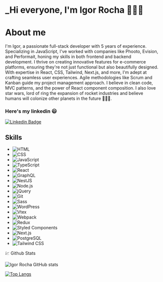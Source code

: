 # **\_Hi everyone, I'm Igor Rocha** 👋😁😃

# **About me**

I'm Igor, a passionate full-stack developer with 5 years of experience. Specializing in JavaScript, I've worked with companies like Phooto, Evision, and Performait, honing my skills in both frontend and backend development. I thrive on creating innovative features for e-commerce platforms, ensuring they're not just functional but also beautifully designed. With expertise in React, CSS, Tailwind, Next.js, and more, I'm adept at crafting seamless user experiences. Agile methodologies like Scrum and Kanban guide my project management approach. I believe in clean code, MVC patterns, and the power of React component composition. I also love star wars, lord of ring the expansion of rocket industries and believe humans will colonize other planets in the future 🚀👩‍🚀.

### Here's my linkedin 😃

[![Linkedin Badge](https://img.shields.io/badge/-Igor_Rocha-blue?style=flat&logo=Linkedin&logoColor=white&link=https://www.linkedin.com/in/igor-rocha-silva/)](https://www.linkedin.com/in/igor-rocha-silva/)

## Skills

- ![HTML](https://img.shields.io/badge/-HTML-E34F26?style=flat&logo=html5&logoColor=white)
- ![CSS](https://img.shields.io/badge/-CSS-1572B6?style=flat&logo=css3&logoColor=white)
- ![JavaScript](https://img.shields.io/badge/-JavaScript-F7DF1E?style=flat&logo=javascript&logoColor=black)
- ![TypeScript](https://img.shields.io/badge/-TypeScript-3178C6?style=flat&logo=typescript&logoColor=white)
- ![React](https://img.shields.io/badge/-React-61DAFB?style=flat&logo=react&logoColor=white)
- ![GraphQL](https://img.shields.io/badge/-GraphQL-E10098?style=flat&logo=graphql&logoColor=white)
- ![NestJS](https://img.shields.io/badge/-NestJS-E0234E?style=flat&logo=nestjs&logoColor=white)
- ![Node.js](https://img.shields.io/badge/-Node.js-339933?style=flat&logo=node.js&logoColor=white)
- ![jQuery](https://img.shields.io/badge/-jQuery-0769AD?style=flat&logo=jquery&logoColor=white)
- ![Git](https://img.shields.io/badge/-Git-F05032?style=flat&logo=git&logoColor=white)
- ![Sass](https://img.shields.io/badge/-Sass-CC6699?style=flat&logo=sass&logoColor=white)
- ![WordPress](https://img.shields.io/badge/-WordPress-21759B?style=flat&logo=wordpress&logoColor=white)
- ![Vtex](https://img.shields.io/badge/-VTEX-FF3366?style=flat&logo=vtex&logoColor=white)
- ![Webpack](https://img.shields.io/badge/-Webpack-8DD6F9?style=flat&logo=webpack&logoColor=black)
- ![Redux](https://img.shields.io/badge/-Redux-764ABC?style=flat&logo=redux&logoColor=white)
- ![Styled Components](https://img.shields.io/badge/-Styled_Components-DB7093?style=flat&logo=styled-components&logoColor=white)
- ![Next.js](https://img.shields.io/badge/-Next.js-000000?style=flat&logo=next.js&logoColor=white)
- ![PostgreSQL](https://img.shields.io/badge/-PostgreSQL-336791?style=flat&logo=postgresql&logoColor=white)
- ![Tailwind CSS](https://img.shields.io/badge/-Tailwind_CSS-38B2AC?style=flat&logo=tailwind-css&logoColor=white)

💹 Github Stats

![Igor Rocha GitHub stats](https://github-readme-stats.vercel.app/api?username=igorrochadasilva&show_icons=true&theme=radical)

[![Top Langs](https://github-readme-stats.vercel.app/api/top-langs/?username=igorrochadasilva&theme=radical)](https://github.com/anuraghazra/github-readme-stats)
